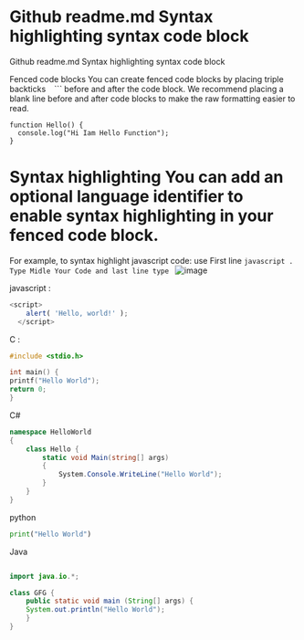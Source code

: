 # Github readme.md Syntax highlighting syntax code block 
Github readme.md Syntax highlighting syntax code block 

Fenced code blocks
You can create fenced code blocks by placing triple backticks ``` ``` ```
before and after the code block.
We recommend placing a blank line before and after code blocks to make the raw formatting easier to read.

```
function Hello() {
  console.log("Hi Iam Hello Function");
}
```
# Syntax highlighting You can add an optional language identifier to enable syntax highlighting in your fenced code block.

For example, to syntax highlight javascript code: use First line ```javascript .  Type Midle Your Code and last line type ``` 
![image](https://user-images.githubusercontent.com/45946252/168409372-b44bb15d-b9b0-43f7-8aa2-02fc3054e082.png)

javascript :

```javascript
<script>
    alert( 'Hello, world!' );
  </script>
```
C :

```C
#include <stdio.h>

int main() {
printf("Hello World");
return 0;
}
```
C#
```C#
namespace HelloWorld
{
	class Hello {		
		static void Main(string[] args)
		{
			System.Console.WriteLine("Hello World");
		}
	}
}
```
python

```python
print("Hello World")
```

Java

```java

import java.io.*;

class GFG {
	public static void main (String[] args) {
	System.out.println("Hello World");
	}
}

```

